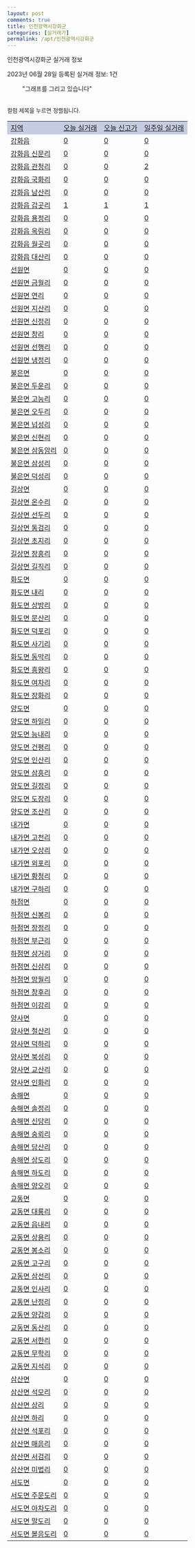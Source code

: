 ```yaml
---
layout: post
comments: true
title: 인천광역시강화군
categories: [실거래가]
permalink: /apt/인천광역시강화군
---
```


인천광역시강화군 실거래 정보

2023년 06월 28일 등록된 실거래 정보: 1건

<!--<script async src="https://pagead2.googlesyndication.com/pagead/js/adsbygoogle.js?client=ca-pub-3485438051770037"
 crossorigin="anonymous"></script>-->

<script type="text/javascript">
  google.charts.load('current', {'packages':['corechart']});
  google.charts.setOnLoadCallback(drawChart);

  function drawChart() {
    var data = google.visualization.arrayToDataTable([['거래일', '매매', '전월세', '전매'], ['21-01', 1, 1, 0], ['21-02', 13, 9, 0], ['21-03', 1, 0, 0], ['21-04', 1, 0, 0], ['21-05', 0, 1, 0], ['21-06', 0, 1, 0], ['21-07', 8, 5, 0], ['21-08', 15, 6, 0], ['21-09', 12, 0, 0], ['21-10', 12, 5, 0], ['21-11', 13, 1, 0], ['21-12', 10, 4, 0], ['22-01', 7, 5, 0], ['22-02', 9, 6, 0], ['22-03', 12, 7, 0], ['22-04', 12, 5, 0], ['22-05', 7, 7, 0], ['22-06', 10, 3, 0], ['22-07', 3, 6, 0], ['22-08', 7, 6, 0], ['22-09', 8, 3, 0], ['22-10', 5, 4, 0], ['22-11', 4, 3, 0], ['22-12', 8, 8, 0], ['23-01', 5, 4, 0], ['23-02', 8, 9, 0], ['23-03', 8, 5, 0], ['23-04', 9, 5, 0], ['23-05', 9, 5, 0], ['23-06', 3, 2, 0]]);

    var options = {
      title: '최근 1년간 유형별 거래량 추이',
      legend: { position: 'bottom' }
    };

    setTimeout(function() {
        var chart = new google.visualization.LineChart(document.getElementById('columnchart_material'));
        chart.draw(data, (options));
        document.getElementById('loading').style.display = 'none';
        var dayLabel = (new Date()).getDay();
        if (dayLabel < 2) {
            sorttable.innerSortFunction.apply(document.getElementById('week'), []);
            sorttable.innerSortFunction.apply(document.getElementById('week'), []);        
        }
        else {
            sorttable.innerSortFunction.apply(document.getElementById('today'), []);
            sorttable.innerSortFunction.apply(document.getElementById('today'), []);
        }
    }, 200);

  }
</script>

<div id="loading" style="z-index:20; display: block; margin-left: 35px">"그래프를 그리고 있습니다"</div>
<div id="columnchart_material" style="width: 95%; margin-left: -35px; display: block"></div>
<!--<div style="width: 95%; margin-left: -35px; display: block">
      <script async src="https://pagead2.googlesyndication.com/pagead/js/adsbygoogle.js?client=ca-pub-3485438051770037"
          crossorigin="anonymous"></script>
      <ins class="adsbygoogle"
          style="display:block"
          data-ad-format="fluid"
          data-ad-layout-key="-fb+5w+4e-db+86"
          data-ad-client="ca-pub-3485438051770037"
          data-ad-slot="1827090281"></ins>
      <script>
          (adsbygoogle = window.adsbygoogle || []).push({});
      </script>
</div>-->
<br>

<font size='small' style='font-size: small;'>컬럼 제목을 누르면 정렬됩니다.</font>
<table class="sortable">
  <tr style='background-color: rgba(114, 132, 186,0.4);'>
    <td id="region"><a href="#">지역</a></td>
    <td id="today"><a href="#">오늘 실거래</a></td>
    <td id="today_new"><a href="#">오늘 신고가</a></td>
    <td id="week"><a href="#">일주일 실거래</a></td>
  </tr>

  
  <tr class="item">
    <td><a href="인천광역시강화군강화읍">강화읍</a></td>
    <td><a href="인천광역시강화군강화읍">0</a></td>
    <td><a href="인천광역시강화군강화읍">0</a></td>
    <td><a href="인천광역시강화군강화읍">0</a></td>
  </tr>
    

  <tr class="item">
    <td><a href="인천광역시강화군강화읍신문리">강화읍 신문리</a></td>
    <td><a href="인천광역시강화군강화읍신문리">0</a></td>
    <td><a href="인천광역시강화군강화읍신문리">0</a></td>
    <td><a href="인천광역시강화군강화읍신문리">0</a></td>
  </tr>
    

  <tr class="item">
    <td><a href="인천광역시강화군강화읍관청리">강화읍 관청리</a></td>
    <td><a href="인천광역시강화군강화읍관청리">0</a></td>
    <td><a href="인천광역시강화군강화읍관청리">0</a></td>
    <td><a href="인천광역시강화군강화읍관청리">2</a></td>
  </tr>
    

  <tr class="item">
    <td><a href="인천광역시강화군강화읍국화리">강화읍 국화리</a></td>
    <td><a href="인천광역시강화군강화읍국화리">0</a></td>
    <td><a href="인천광역시강화군강화읍국화리">0</a></td>
    <td><a href="인천광역시강화군강화읍국화리">0</a></td>
  </tr>
    

  <tr class="item">
    <td><a href="인천광역시강화군강화읍남산리">강화읍 남산리</a></td>
    <td><a href="인천광역시강화군강화읍남산리">0</a></td>
    <td><a href="인천광역시강화군강화읍남산리">0</a></td>
    <td><a href="인천광역시강화군강화읍남산리">0</a></td>
  </tr>
    

  <tr class="item">
    <td><a href="인천광역시강화군강화읍갑곳리">강화읍 갑곳리</a></td>
    <td><a href="인천광역시강화군강화읍갑곳리">1</a></td>
    <td><a href="인천광역시강화군강화읍갑곳리">1</a></td>
    <td><a href="인천광역시강화군강화읍갑곳리">1</a></td>
  </tr>
    

  <tr class="item">
    <td><a href="인천광역시강화군강화읍용정리">강화읍 용정리</a></td>
    <td><a href="인천광역시강화군강화읍용정리">0</a></td>
    <td><a href="인천광역시강화군강화읍용정리">0</a></td>
    <td><a href="인천광역시강화군강화읍용정리">0</a></td>
  </tr>
    

  <tr class="item">
    <td><a href="인천광역시강화군강화읍옥림리">강화읍 옥림리</a></td>
    <td><a href="인천광역시강화군강화읍옥림리">0</a></td>
    <td><a href="인천광역시강화군강화읍옥림리">0</a></td>
    <td><a href="인천광역시강화군강화읍옥림리">0</a></td>
  </tr>
    

  <tr class="item">
    <td><a href="인천광역시강화군강화읍월곳리">강화읍 월곳리</a></td>
    <td><a href="인천광역시강화군강화읍월곳리">0</a></td>
    <td><a href="인천광역시강화군강화읍월곳리">0</a></td>
    <td><a href="인천광역시강화군강화읍월곳리">0</a></td>
  </tr>
    

  <tr class="item">
    <td><a href="인천광역시강화군강화읍대산리">강화읍 대산리</a></td>
    <td><a href="인천광역시강화군강화읍대산리">0</a></td>
    <td><a href="인천광역시강화군강화읍대산리">0</a></td>
    <td><a href="인천광역시강화군강화읍대산리">0</a></td>
  </tr>
    

  <tr class="item">
    <td><a href="인천광역시강화군선원면">선원면</a></td>
    <td><a href="인천광역시강화군선원면">0</a></td>
    <td><a href="인천광역시강화군선원면">0</a></td>
    <td><a href="인천광역시강화군선원면">0</a></td>
  </tr>
    

  <tr class="item">
    <td><a href="인천광역시강화군선원면금월리">선원면 금월리</a></td>
    <td><a href="인천광역시강화군선원면금월리">0</a></td>
    <td><a href="인천광역시강화군선원면금월리">0</a></td>
    <td><a href="인천광역시강화군선원면금월리">0</a></td>
  </tr>
    

  <tr class="item">
    <td><a href="인천광역시강화군선원면연리">선원면 연리</a></td>
    <td><a href="인천광역시강화군선원면연리">0</a></td>
    <td><a href="인천광역시강화군선원면연리">0</a></td>
    <td><a href="인천광역시강화군선원면연리">0</a></td>
  </tr>
    

  <tr class="item">
    <td><a href="인천광역시강화군선원면지산리">선원면 지산리</a></td>
    <td><a href="인천광역시강화군선원면지산리">0</a></td>
    <td><a href="인천광역시강화군선원면지산리">0</a></td>
    <td><a href="인천광역시강화군선원면지산리">0</a></td>
  </tr>
    

  <tr class="item">
    <td><a href="인천광역시강화군선원면신정리">선원면 신정리</a></td>
    <td><a href="인천광역시강화군선원면신정리">0</a></td>
    <td><a href="인천광역시강화군선원면신정리">0</a></td>
    <td><a href="인천광역시강화군선원면신정리">0</a></td>
  </tr>
    

  <tr class="item">
    <td><a href="인천광역시강화군선원면창리">선원면 창리</a></td>
    <td><a href="인천광역시강화군선원면창리">0</a></td>
    <td><a href="인천광역시강화군선원면창리">0</a></td>
    <td><a href="인천광역시강화군선원면창리">0</a></td>
  </tr>
    

  <tr class="item">
    <td><a href="인천광역시강화군선원면선행리">선원면 선행리</a></td>
    <td><a href="인천광역시강화군선원면선행리">0</a></td>
    <td><a href="인천광역시강화군선원면선행리">0</a></td>
    <td><a href="인천광역시강화군선원면선행리">0</a></td>
  </tr>
    

  <tr class="item">
    <td><a href="인천광역시강화군선원면냉정리">선원면 냉정리</a></td>
    <td><a href="인천광역시강화군선원면냉정리">0</a></td>
    <td><a href="인천광역시강화군선원면냉정리">0</a></td>
    <td><a href="인천광역시강화군선원면냉정리">0</a></td>
  </tr>
    

  <tr class="item">
    <td><a href="인천광역시강화군불은면">불은면</a></td>
    <td><a href="인천광역시강화군불은면">0</a></td>
    <td><a href="인천광역시강화군불은면">0</a></td>
    <td><a href="인천광역시강화군불은면">0</a></td>
  </tr>
    

  <tr class="item">
    <td><a href="인천광역시강화군불은면두운리">불은면 두운리</a></td>
    <td><a href="인천광역시강화군불은면두운리">0</a></td>
    <td><a href="인천광역시강화군불은면두운리">0</a></td>
    <td><a href="인천광역시강화군불은면두운리">0</a></td>
  </tr>
    

  <tr class="item">
    <td><a href="인천광역시강화군불은면고능리">불은면 고능리</a></td>
    <td><a href="인천광역시강화군불은면고능리">0</a></td>
    <td><a href="인천광역시강화군불은면고능리">0</a></td>
    <td><a href="인천광역시강화군불은면고능리">0</a></td>
  </tr>
    

  <tr class="item">
    <td><a href="인천광역시강화군불은면오두리">불은면 오두리</a></td>
    <td><a href="인천광역시강화군불은면오두리">0</a></td>
    <td><a href="인천광역시강화군불은면오두리">0</a></td>
    <td><a href="인천광역시강화군불은면오두리">0</a></td>
  </tr>
    

  <tr class="item">
    <td><a href="인천광역시강화군불은면넙성리">불은면 넙성리</a></td>
    <td><a href="인천광역시강화군불은면넙성리">0</a></td>
    <td><a href="인천광역시강화군불은면넙성리">0</a></td>
    <td><a href="인천광역시강화군불은면넙성리">0</a></td>
  </tr>
    

  <tr class="item">
    <td><a href="인천광역시강화군불은면신현리">불은면 신현리</a></td>
    <td><a href="인천광역시강화군불은면신현리">0</a></td>
    <td><a href="인천광역시강화군불은면신현리">0</a></td>
    <td><a href="인천광역시강화군불은면신현리">0</a></td>
  </tr>
    

  <tr class="item">
    <td><a href="인천광역시강화군불은면삼동암리">불은면 삼동암리</a></td>
    <td><a href="인천광역시강화군불은면삼동암리">0</a></td>
    <td><a href="인천광역시강화군불은면삼동암리">0</a></td>
    <td><a href="인천광역시강화군불은면삼동암리">0</a></td>
  </tr>
    

  <tr class="item">
    <td><a href="인천광역시강화군불은면삼성리">불은면 삼성리</a></td>
    <td><a href="인천광역시강화군불은면삼성리">0</a></td>
    <td><a href="인천광역시강화군불은면삼성리">0</a></td>
    <td><a href="인천광역시강화군불은면삼성리">0</a></td>
  </tr>
    

  <tr class="item">
    <td><a href="인천광역시강화군불은면덕성리">불은면 덕성리</a></td>
    <td><a href="인천광역시강화군불은면덕성리">0</a></td>
    <td><a href="인천광역시강화군불은면덕성리">0</a></td>
    <td><a href="인천광역시강화군불은면덕성리">0</a></td>
  </tr>
    

  <tr class="item">
    <td><a href="인천광역시강화군길상면">길상면</a></td>
    <td><a href="인천광역시강화군길상면">0</a></td>
    <td><a href="인천광역시강화군길상면">0</a></td>
    <td><a href="인천광역시강화군길상면">0</a></td>
  </tr>
    

  <tr class="item">
    <td><a href="인천광역시강화군길상면온수리">길상면 온수리</a></td>
    <td><a href="인천광역시강화군길상면온수리">0</a></td>
    <td><a href="인천광역시강화군길상면온수리">0</a></td>
    <td><a href="인천광역시강화군길상면온수리">0</a></td>
  </tr>
    

  <tr class="item">
    <td><a href="인천광역시강화군길상면선두리">길상면 선두리</a></td>
    <td><a href="인천광역시강화군길상면선두리">0</a></td>
    <td><a href="인천광역시강화군길상면선두리">0</a></td>
    <td><a href="인천광역시강화군길상면선두리">0</a></td>
  </tr>
    

  <tr class="item">
    <td><a href="인천광역시강화군길상면동검리">길상면 동검리</a></td>
    <td><a href="인천광역시강화군길상면동검리">0</a></td>
    <td><a href="인천광역시강화군길상면동검리">0</a></td>
    <td><a href="인천광역시강화군길상면동검리">0</a></td>
  </tr>
    

  <tr class="item">
    <td><a href="인천광역시강화군길상면초지리">길상면 초지리</a></td>
    <td><a href="인천광역시강화군길상면초지리">0</a></td>
    <td><a href="인천광역시강화군길상면초지리">0</a></td>
    <td><a href="인천광역시강화군길상면초지리">0</a></td>
  </tr>
    

  <tr class="item">
    <td><a href="인천광역시강화군길상면장흥리">길상면 장흥리</a></td>
    <td><a href="인천광역시강화군길상면장흥리">0</a></td>
    <td><a href="인천광역시강화군길상면장흥리">0</a></td>
    <td><a href="인천광역시강화군길상면장흥리">0</a></td>
  </tr>
    

  <tr class="item">
    <td><a href="인천광역시강화군길상면길직리">길상면 길직리</a></td>
    <td><a href="인천광역시강화군길상면길직리">0</a></td>
    <td><a href="인천광역시강화군길상면길직리">0</a></td>
    <td><a href="인천광역시강화군길상면길직리">0</a></td>
  </tr>
    

  <tr class="item">
    <td><a href="인천광역시강화군화도면">화도면</a></td>
    <td><a href="인천광역시강화군화도면">0</a></td>
    <td><a href="인천광역시강화군화도면">0</a></td>
    <td><a href="인천광역시강화군화도면">0</a></td>
  </tr>
    

  <tr class="item">
    <td><a href="인천광역시강화군화도면내리">화도면 내리</a></td>
    <td><a href="인천광역시강화군화도면내리">0</a></td>
    <td><a href="인천광역시강화군화도면내리">0</a></td>
    <td><a href="인천광역시강화군화도면내리">0</a></td>
  </tr>
    

  <tr class="item">
    <td><a href="인천광역시강화군화도면상방리">화도면 상방리</a></td>
    <td><a href="인천광역시강화군화도면상방리">0</a></td>
    <td><a href="인천광역시강화군화도면상방리">0</a></td>
    <td><a href="인천광역시강화군화도면상방리">0</a></td>
  </tr>
    

  <tr class="item">
    <td><a href="인천광역시강화군화도면문산리">화도면 문산리</a></td>
    <td><a href="인천광역시강화군화도면문산리">0</a></td>
    <td><a href="인천광역시강화군화도면문산리">0</a></td>
    <td><a href="인천광역시강화군화도면문산리">0</a></td>
  </tr>
    

  <tr class="item">
    <td><a href="인천광역시강화군화도면덕포리">화도면 덕포리</a></td>
    <td><a href="인천광역시강화군화도면덕포리">0</a></td>
    <td><a href="인천광역시강화군화도면덕포리">0</a></td>
    <td><a href="인천광역시강화군화도면덕포리">0</a></td>
  </tr>
    

  <tr class="item">
    <td><a href="인천광역시강화군화도면사기리">화도면 사기리</a></td>
    <td><a href="인천광역시강화군화도면사기리">0</a></td>
    <td><a href="인천광역시강화군화도면사기리">0</a></td>
    <td><a href="인천광역시강화군화도면사기리">0</a></td>
  </tr>
    

  <tr class="item">
    <td><a href="인천광역시강화군화도면동막리">화도면 동막리</a></td>
    <td><a href="인천광역시강화군화도면동막리">0</a></td>
    <td><a href="인천광역시강화군화도면동막리">0</a></td>
    <td><a href="인천광역시강화군화도면동막리">0</a></td>
  </tr>
    

  <tr class="item">
    <td><a href="인천광역시강화군화도면흥왕리">화도면 흥왕리</a></td>
    <td><a href="인천광역시강화군화도면흥왕리">0</a></td>
    <td><a href="인천광역시강화군화도면흥왕리">0</a></td>
    <td><a href="인천광역시강화군화도면흥왕리">0</a></td>
  </tr>
    

  <tr class="item">
    <td><a href="인천광역시강화군화도면여차리">화도면 여차리</a></td>
    <td><a href="인천광역시강화군화도면여차리">0</a></td>
    <td><a href="인천광역시강화군화도면여차리">0</a></td>
    <td><a href="인천광역시강화군화도면여차리">0</a></td>
  </tr>
    

  <tr class="item">
    <td><a href="인천광역시강화군화도면장화리">화도면 장화리</a></td>
    <td><a href="인천광역시강화군화도면장화리">0</a></td>
    <td><a href="인천광역시강화군화도면장화리">0</a></td>
    <td><a href="인천광역시강화군화도면장화리">0</a></td>
  </tr>
    

  <tr class="item">
    <td><a href="인천광역시강화군양도면">양도면</a></td>
    <td><a href="인천광역시강화군양도면">0</a></td>
    <td><a href="인천광역시강화군양도면">0</a></td>
    <td><a href="인천광역시강화군양도면">0</a></td>
  </tr>
    

  <tr class="item">
    <td><a href="인천광역시강화군양도면하일리">양도면 하일리</a></td>
    <td><a href="인천광역시강화군양도면하일리">0</a></td>
    <td><a href="인천광역시강화군양도면하일리">0</a></td>
    <td><a href="인천광역시강화군양도면하일리">0</a></td>
  </tr>
    

  <tr class="item">
    <td><a href="인천광역시강화군양도면능내리">양도면 능내리</a></td>
    <td><a href="인천광역시강화군양도면능내리">0</a></td>
    <td><a href="인천광역시강화군양도면능내리">0</a></td>
    <td><a href="인천광역시강화군양도면능내리">0</a></td>
  </tr>
    

  <tr class="item">
    <td><a href="인천광역시강화군양도면건평리">양도면 건평리</a></td>
    <td><a href="인천광역시강화군양도면건평리">0</a></td>
    <td><a href="인천광역시강화군양도면건평리">0</a></td>
    <td><a href="인천광역시강화군양도면건평리">0</a></td>
  </tr>
    

  <tr class="item">
    <td><a href="인천광역시강화군양도면인산리">양도면 인산리</a></td>
    <td><a href="인천광역시강화군양도면인산리">0</a></td>
    <td><a href="인천광역시강화군양도면인산리">0</a></td>
    <td><a href="인천광역시강화군양도면인산리">0</a></td>
  </tr>
    

  <tr class="item">
    <td><a href="인천광역시강화군양도면삼흥리">양도면 삼흥리</a></td>
    <td><a href="인천광역시강화군양도면삼흥리">0</a></td>
    <td><a href="인천광역시강화군양도면삼흥리">0</a></td>
    <td><a href="인천광역시강화군양도면삼흥리">0</a></td>
  </tr>
    

  <tr class="item">
    <td><a href="인천광역시강화군양도면길정리">양도면 길정리</a></td>
    <td><a href="인천광역시강화군양도면길정리">0</a></td>
    <td><a href="인천광역시강화군양도면길정리">0</a></td>
    <td><a href="인천광역시강화군양도면길정리">0</a></td>
  </tr>
    

  <tr class="item">
    <td><a href="인천광역시강화군양도면도장리">양도면 도장리</a></td>
    <td><a href="인천광역시강화군양도면도장리">0</a></td>
    <td><a href="인천광역시강화군양도면도장리">0</a></td>
    <td><a href="인천광역시강화군양도면도장리">0</a></td>
  </tr>
    

  <tr class="item">
    <td><a href="인천광역시강화군양도면조산리">양도면 조산리</a></td>
    <td><a href="인천광역시강화군양도면조산리">0</a></td>
    <td><a href="인천광역시강화군양도면조산리">0</a></td>
    <td><a href="인천광역시강화군양도면조산리">0</a></td>
  </tr>
    

  <tr class="item">
    <td><a href="인천광역시강화군내가면">내가면</a></td>
    <td><a href="인천광역시강화군내가면">0</a></td>
    <td><a href="인천광역시강화군내가면">0</a></td>
    <td><a href="인천광역시강화군내가면">0</a></td>
  </tr>
    

  <tr class="item">
    <td><a href="인천광역시강화군내가면고천리">내가면 고천리</a></td>
    <td><a href="인천광역시강화군내가면고천리">0</a></td>
    <td><a href="인천광역시강화군내가면고천리">0</a></td>
    <td><a href="인천광역시강화군내가면고천리">0</a></td>
  </tr>
    

  <tr class="item">
    <td><a href="인천광역시강화군내가면오상리">내가면 오상리</a></td>
    <td><a href="인천광역시강화군내가면오상리">0</a></td>
    <td><a href="인천광역시강화군내가면오상리">0</a></td>
    <td><a href="인천광역시강화군내가면오상리">0</a></td>
  </tr>
    

  <tr class="item">
    <td><a href="인천광역시강화군내가면외포리">내가면 외포리</a></td>
    <td><a href="인천광역시강화군내가면외포리">0</a></td>
    <td><a href="인천광역시강화군내가면외포리">0</a></td>
    <td><a href="인천광역시강화군내가면외포리">0</a></td>
  </tr>
    

  <tr class="item">
    <td><a href="인천광역시강화군내가면황청리">내가면 황청리</a></td>
    <td><a href="인천광역시강화군내가면황청리">0</a></td>
    <td><a href="인천광역시강화군내가면황청리">0</a></td>
    <td><a href="인천광역시강화군내가면황청리">0</a></td>
  </tr>
    

  <tr class="item">
    <td><a href="인천광역시강화군내가면구하리">내가면 구하리</a></td>
    <td><a href="인천광역시강화군내가면구하리">0</a></td>
    <td><a href="인천광역시강화군내가면구하리">0</a></td>
    <td><a href="인천광역시강화군내가면구하리">0</a></td>
  </tr>
    

  <tr class="item">
    <td><a href="인천광역시강화군하점면">하점면</a></td>
    <td><a href="인천광역시강화군하점면">0</a></td>
    <td><a href="인천광역시강화군하점면">0</a></td>
    <td><a href="인천광역시강화군하점면">0</a></td>
  </tr>
    

  <tr class="item">
    <td><a href="인천광역시강화군하점면신봉리">하점면 신봉리</a></td>
    <td><a href="인천광역시강화군하점면신봉리">0</a></td>
    <td><a href="인천광역시강화군하점면신봉리">0</a></td>
    <td><a href="인천광역시강화군하점면신봉리">0</a></td>
  </tr>
    

  <tr class="item">
    <td><a href="인천광역시강화군하점면장정리">하점면 장정리</a></td>
    <td><a href="인천광역시강화군하점면장정리">0</a></td>
    <td><a href="인천광역시강화군하점면장정리">0</a></td>
    <td><a href="인천광역시강화군하점면장정리">0</a></td>
  </tr>
    

  <tr class="item">
    <td><a href="인천광역시강화군하점면부근리">하점면 부근리</a></td>
    <td><a href="인천광역시강화군하점면부근리">0</a></td>
    <td><a href="인천광역시강화군하점면부근리">0</a></td>
    <td><a href="인천광역시강화군하점면부근리">0</a></td>
  </tr>
    

  <tr class="item">
    <td><a href="인천광역시강화군하점면삼거리">하점면 삼거리</a></td>
    <td><a href="인천광역시강화군하점면삼거리">0</a></td>
    <td><a href="인천광역시강화군하점면삼거리">0</a></td>
    <td><a href="인천광역시강화군하점면삼거리">0</a></td>
  </tr>
    

  <tr class="item">
    <td><a href="인천광역시강화군하점면신삼리">하점면 신삼리</a></td>
    <td><a href="인천광역시강화군하점면신삼리">0</a></td>
    <td><a href="인천광역시강화군하점면신삼리">0</a></td>
    <td><a href="인천광역시강화군하점면신삼리">0</a></td>
  </tr>
    

  <tr class="item">
    <td><a href="인천광역시강화군하점면망월리">하점면 망월리</a></td>
    <td><a href="인천광역시강화군하점면망월리">0</a></td>
    <td><a href="인천광역시강화군하점면망월리">0</a></td>
    <td><a href="인천광역시강화군하점면망월리">0</a></td>
  </tr>
    

  <tr class="item">
    <td><a href="인천광역시강화군하점면창후리">하점면 창후리</a></td>
    <td><a href="인천광역시강화군하점면창후리">0</a></td>
    <td><a href="인천광역시강화군하점면창후리">0</a></td>
    <td><a href="인천광역시강화군하점면창후리">0</a></td>
  </tr>
    

  <tr class="item">
    <td><a href="인천광역시강화군하점면이강리">하점면 이강리</a></td>
    <td><a href="인천광역시강화군하점면이강리">0</a></td>
    <td><a href="인천광역시강화군하점면이강리">0</a></td>
    <td><a href="인천광역시강화군하점면이강리">0</a></td>
  </tr>
    

  <tr class="item">
    <td><a href="인천광역시강화군양사면">양사면</a></td>
    <td><a href="인천광역시강화군양사면">0</a></td>
    <td><a href="인천광역시강화군양사면">0</a></td>
    <td><a href="인천광역시강화군양사면">0</a></td>
  </tr>
    

  <tr class="item">
    <td><a href="인천광역시강화군양사면철산리">양사면 철산리</a></td>
    <td><a href="인천광역시강화군양사면철산리">0</a></td>
    <td><a href="인천광역시강화군양사면철산리">0</a></td>
    <td><a href="인천광역시강화군양사면철산리">0</a></td>
  </tr>
    

  <tr class="item">
    <td><a href="인천광역시강화군양사면덕하리">양사면 덕하리</a></td>
    <td><a href="인천광역시강화군양사면덕하리">0</a></td>
    <td><a href="인천광역시강화군양사면덕하리">0</a></td>
    <td><a href="인천광역시강화군양사면덕하리">0</a></td>
  </tr>
    

  <tr class="item">
    <td><a href="인천광역시강화군양사면북성리">양사면 북성리</a></td>
    <td><a href="인천광역시강화군양사면북성리">0</a></td>
    <td><a href="인천광역시강화군양사면북성리">0</a></td>
    <td><a href="인천광역시강화군양사면북성리">0</a></td>
  </tr>
    

  <tr class="item">
    <td><a href="인천광역시강화군양사면교산리">양사면 교산리</a></td>
    <td><a href="인천광역시강화군양사면교산리">0</a></td>
    <td><a href="인천광역시강화군양사면교산리">0</a></td>
    <td><a href="인천광역시강화군양사면교산리">0</a></td>
  </tr>
    

  <tr class="item">
    <td><a href="인천광역시강화군양사면인화리">양사면 인화리</a></td>
    <td><a href="인천광역시강화군양사면인화리">0</a></td>
    <td><a href="인천광역시강화군양사면인화리">0</a></td>
    <td><a href="인천광역시강화군양사면인화리">0</a></td>
  </tr>
    

  <tr class="item">
    <td><a href="인천광역시강화군송해면">송해면</a></td>
    <td><a href="인천광역시강화군송해면">0</a></td>
    <td><a href="인천광역시강화군송해면">0</a></td>
    <td><a href="인천광역시강화군송해면">0</a></td>
  </tr>
    

  <tr class="item">
    <td><a href="인천광역시강화군송해면솔정리">송해면 솔정리</a></td>
    <td><a href="인천광역시강화군송해면솔정리">0</a></td>
    <td><a href="인천광역시강화군송해면솔정리">0</a></td>
    <td><a href="인천광역시강화군송해면솔정리">0</a></td>
  </tr>
    

  <tr class="item">
    <td><a href="인천광역시강화군송해면신당리">송해면 신당리</a></td>
    <td><a href="인천광역시강화군송해면신당리">0</a></td>
    <td><a href="인천광역시강화군송해면신당리">0</a></td>
    <td><a href="인천광역시강화군송해면신당리">0</a></td>
  </tr>
    

  <tr class="item">
    <td><a href="인천광역시강화군송해면숭뢰리">송해면 숭뢰리</a></td>
    <td><a href="인천광역시강화군송해면숭뢰리">0</a></td>
    <td><a href="인천광역시강화군송해면숭뢰리">0</a></td>
    <td><a href="인천광역시강화군송해면숭뢰리">0</a></td>
  </tr>
    

  <tr class="item">
    <td><a href="인천광역시강화군송해면당산리">송해면 당산리</a></td>
    <td><a href="인천광역시강화군송해면당산리">0</a></td>
    <td><a href="인천광역시강화군송해면당산리">0</a></td>
    <td><a href="인천광역시강화군송해면당산리">0</a></td>
  </tr>
    

  <tr class="item">
    <td><a href="인천광역시강화군송해면상도리">송해면 상도리</a></td>
    <td><a href="인천광역시강화군송해면상도리">0</a></td>
    <td><a href="인천광역시강화군송해면상도리">0</a></td>
    <td><a href="인천광역시강화군송해면상도리">0</a></td>
  </tr>
    

  <tr class="item">
    <td><a href="인천광역시강화군송해면하도리">송해면 하도리</a></td>
    <td><a href="인천광역시강화군송해면하도리">0</a></td>
    <td><a href="인천광역시강화군송해면하도리">0</a></td>
    <td><a href="인천광역시강화군송해면하도리">0</a></td>
  </tr>
    

  <tr class="item">
    <td><a href="인천광역시강화군송해면양오리">송해면 양오리</a></td>
    <td><a href="인천광역시강화군송해면양오리">0</a></td>
    <td><a href="인천광역시강화군송해면양오리">0</a></td>
    <td><a href="인천광역시강화군송해면양오리">0</a></td>
  </tr>
    

  <tr class="item">
    <td><a href="인천광역시강화군교동면">교동면</a></td>
    <td><a href="인천광역시강화군교동면">0</a></td>
    <td><a href="인천광역시강화군교동면">0</a></td>
    <td><a href="인천광역시강화군교동면">0</a></td>
  </tr>
    

  <tr class="item">
    <td><a href="인천광역시강화군교동면대룡리">교동면 대룡리</a></td>
    <td><a href="인천광역시강화군교동면대룡리">0</a></td>
    <td><a href="인천광역시강화군교동면대룡리">0</a></td>
    <td><a href="인천광역시강화군교동면대룡리">0</a></td>
  </tr>
    

  <tr class="item">
    <td><a href="인천광역시강화군교동면읍내리">교동면 읍내리</a></td>
    <td><a href="인천광역시강화군교동면읍내리">0</a></td>
    <td><a href="인천광역시강화군교동면읍내리">0</a></td>
    <td><a href="인천광역시강화군교동면읍내리">0</a></td>
  </tr>
    

  <tr class="item">
    <td><a href="인천광역시강화군교동면상용리">교동면 상용리</a></td>
    <td><a href="인천광역시강화군교동면상용리">0</a></td>
    <td><a href="인천광역시강화군교동면상용리">0</a></td>
    <td><a href="인천광역시강화군교동면상용리">0</a></td>
  </tr>
    

  <tr class="item">
    <td><a href="인천광역시강화군교동면봉소리">교동면 봉소리</a></td>
    <td><a href="인천광역시강화군교동면봉소리">0</a></td>
    <td><a href="인천광역시강화군교동면봉소리">0</a></td>
    <td><a href="인천광역시강화군교동면봉소리">0</a></td>
  </tr>
    

  <tr class="item">
    <td><a href="인천광역시강화군교동면고구리">교동면 고구리</a></td>
    <td><a href="인천광역시강화군교동면고구리">0</a></td>
    <td><a href="인천광역시강화군교동면고구리">0</a></td>
    <td><a href="인천광역시강화군교동면고구리">0</a></td>
  </tr>
    

  <tr class="item">
    <td><a href="인천광역시강화군교동면삼선리">교동면 삼선리</a></td>
    <td><a href="인천광역시강화군교동면삼선리">0</a></td>
    <td><a href="인천광역시강화군교동면삼선리">0</a></td>
    <td><a href="인천광역시강화군교동면삼선리">0</a></td>
  </tr>
    

  <tr class="item">
    <td><a href="인천광역시강화군교동면인사리">교동면 인사리</a></td>
    <td><a href="인천광역시강화군교동면인사리">0</a></td>
    <td><a href="인천광역시강화군교동면인사리">0</a></td>
    <td><a href="인천광역시강화군교동면인사리">0</a></td>
  </tr>
    

  <tr class="item">
    <td><a href="인천광역시강화군교동면난정리">교동면 난정리</a></td>
    <td><a href="인천광역시강화군교동면난정리">0</a></td>
    <td><a href="인천광역시강화군교동면난정리">0</a></td>
    <td><a href="인천광역시강화군교동면난정리">0</a></td>
  </tr>
    

  <tr class="item">
    <td><a href="인천광역시강화군교동면양갑리">교동면 양갑리</a></td>
    <td><a href="인천광역시강화군교동면양갑리">0</a></td>
    <td><a href="인천광역시강화군교동면양갑리">0</a></td>
    <td><a href="인천광역시강화군교동면양갑리">0</a></td>
  </tr>
    

  <tr class="item">
    <td><a href="인천광역시강화군교동면동산리">교동면 동산리</a></td>
    <td><a href="인천광역시강화군교동면동산리">0</a></td>
    <td><a href="인천광역시강화군교동면동산리">0</a></td>
    <td><a href="인천광역시강화군교동면동산리">0</a></td>
  </tr>
    

  <tr class="item">
    <td><a href="인천광역시강화군교동면서한리">교동면 서한리</a></td>
    <td><a href="인천광역시강화군교동면서한리">0</a></td>
    <td><a href="인천광역시강화군교동면서한리">0</a></td>
    <td><a href="인천광역시강화군교동면서한리">0</a></td>
  </tr>
    

  <tr class="item">
    <td><a href="인천광역시강화군교동면무학리">교동면 무학리</a></td>
    <td><a href="인천광역시강화군교동면무학리">0</a></td>
    <td><a href="인천광역시강화군교동면무학리">0</a></td>
    <td><a href="인천광역시강화군교동면무학리">0</a></td>
  </tr>
    

  <tr class="item">
    <td><a href="인천광역시강화군교동면지석리">교동면 지석리</a></td>
    <td><a href="인천광역시강화군교동면지석리">0</a></td>
    <td><a href="인천광역시강화군교동면지석리">0</a></td>
    <td><a href="인천광역시강화군교동면지석리">0</a></td>
  </tr>
    

  <tr class="item">
    <td><a href="인천광역시강화군삼산면">삼산면</a></td>
    <td><a href="인천광역시강화군삼산면">0</a></td>
    <td><a href="인천광역시강화군삼산면">0</a></td>
    <td><a href="인천광역시강화군삼산면">0</a></td>
  </tr>
    

  <tr class="item">
    <td><a href="인천광역시강화군삼산면석모리">삼산면 석모리</a></td>
    <td><a href="인천광역시강화군삼산면석모리">0</a></td>
    <td><a href="인천광역시강화군삼산면석모리">0</a></td>
    <td><a href="인천광역시강화군삼산면석모리">0</a></td>
  </tr>
    

  <tr class="item">
    <td><a href="인천광역시강화군삼산면상리">삼산면 상리</a></td>
    <td><a href="인천광역시강화군삼산면상리">0</a></td>
    <td><a href="인천광역시강화군삼산면상리">0</a></td>
    <td><a href="인천광역시강화군삼산면상리">0</a></td>
  </tr>
    

  <tr class="item">
    <td><a href="인천광역시강화군삼산면하리">삼산면 하리</a></td>
    <td><a href="인천광역시강화군삼산면하리">0</a></td>
    <td><a href="인천광역시강화군삼산면하리">0</a></td>
    <td><a href="인천광역시강화군삼산면하리">0</a></td>
  </tr>
    

  <tr class="item">
    <td><a href="인천광역시강화군삼산면석포리">삼산면 석포리</a></td>
    <td><a href="인천광역시강화군삼산면석포리">0</a></td>
    <td><a href="인천광역시강화군삼산면석포리">0</a></td>
    <td><a href="인천광역시강화군삼산면석포리">0</a></td>
  </tr>
    

  <tr class="item">
    <td><a href="인천광역시강화군삼산면매음리">삼산면 매음리</a></td>
    <td><a href="인천광역시강화군삼산면매음리">0</a></td>
    <td><a href="인천광역시강화군삼산면매음리">0</a></td>
    <td><a href="인천광역시강화군삼산면매음리">0</a></td>
  </tr>
    

  <tr class="item">
    <td><a href="인천광역시강화군삼산면서검리">삼산면 서검리</a></td>
    <td><a href="인천광역시강화군삼산면서검리">0</a></td>
    <td><a href="인천광역시강화군삼산면서검리">0</a></td>
    <td><a href="인천광역시강화군삼산면서검리">0</a></td>
  </tr>
    

  <tr class="item">
    <td><a href="인천광역시강화군삼산면미법리">삼산면 미법리</a></td>
    <td><a href="인천광역시강화군삼산면미법리">0</a></td>
    <td><a href="인천광역시강화군삼산면미법리">0</a></td>
    <td><a href="인천광역시강화군삼산면미법리">0</a></td>
  </tr>
    

  <tr class="item">
    <td><a href="인천광역시강화군서도면">서도면</a></td>
    <td><a href="인천광역시강화군서도면">0</a></td>
    <td><a href="인천광역시강화군서도면">0</a></td>
    <td><a href="인천광역시강화군서도면">0</a></td>
  </tr>
    

  <tr class="item">
    <td><a href="인천광역시강화군서도면주문도리">서도면 주문도리</a></td>
    <td><a href="인천광역시강화군서도면주문도리">0</a></td>
    <td><a href="인천광역시강화군서도면주문도리">0</a></td>
    <td><a href="인천광역시강화군서도면주문도리">0</a></td>
  </tr>
    

  <tr class="item">
    <td><a href="인천광역시강화군서도면아차도리">서도면 아차도리</a></td>
    <td><a href="인천광역시강화군서도면아차도리">0</a></td>
    <td><a href="인천광역시강화군서도면아차도리">0</a></td>
    <td><a href="인천광역시강화군서도면아차도리">0</a></td>
  </tr>
    

  <tr class="item">
    <td><a href="인천광역시강화군서도면말도리">서도면 말도리</a></td>
    <td><a href="인천광역시강화군서도면말도리">0</a></td>
    <td><a href="인천광역시강화군서도면말도리">0</a></td>
    <td><a href="인천광역시강화군서도면말도리">0</a></td>
  </tr>
    

  <tr class="item">
    <td><a href="인천광역시강화군서도면볼음도리">서도면 볼음도리</a></td>
    <td><a href="인천광역시강화군서도면볼음도리">0</a></td>
    <td><a href="인천광역시강화군서도면볼음도리">0</a></td>
    <td><a href="인천광역시강화군서도면볼음도리">0</a></td>
  </tr>
    


</table>


    